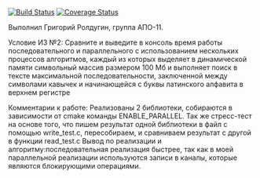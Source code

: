 [![Build Status](https://travis-ci.com/Grishameister/APO_11_C_CPP_HW.svg?branch=making-hw-2)](https://travis-ci.com/Grishameister/APO_11_C_CPP_HW)
[![Coverage Status](https://coveralls.io/repos/github/Grishameister/APO_11_C_CPP_HW/badge.svg?branch=making-hw-2)](https://coveralls.io/github/Grishameister/APO_11_C_CPP_HW?branch=making-hw-2)

Выполнил Григорий Ролдугин, группа АПО-11.

Условие ИЗ №2:
Сравните и выведите в консоль время работы последовательного и параллельного с использованием нескольких процессов алгоритмов, каждый из которых выделяет в динамической памяти символьный массив размером 100 Мб и выполняет поиск в тексте максимальной последовательности, заключенной между символами кавычек и начинающейся с буквы латинского алфавита в верхнем регистре

Комментарии к работе:
Реализованы 2 библиотеки, собираются в зависимости от cmake команды ENABLE_PARALLEL. Так же стресс-тест на основе того, что пишем результат одной библиотеки в файл с помощью write_test.c, пересобираем, и сравниваем результат с другой в функции read_test.c
Вывод по реализации и алгоритму:последовательная реализация быстрее, так как в моей параллельной реализации используются записи в каналы, которые являются блокирующими операциями.
